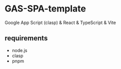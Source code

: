 # GAS-SPA-template
Google App Script (clasp) &amp; React &amp; TypeScript &amp; Vite

## requirements

- node.js
- clasp
- pnpm